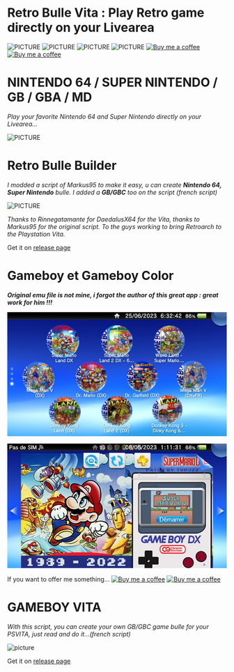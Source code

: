 # Retro Bulle Vita : Play Retro game directly on your Livearea
![PICTURE](https://img.shields.io/github/downloads/chronoss09/GameBoy-Bulle-Vita/gb_bulle/total)  ![PICTURE](https://img.shields.io/github/downloads/chronoss09/GameBoy-Bulle-Vita/create_gb/total) ![PICTURE](https://img.shields.io/github/downloads/chronoss09/GameBoy-Bulle-Vita/retro_builder/total) ![PICTURE](https://img.shields.io/github/downloads/chronoss09/GameBoy-Bulle-Vita/retro_builder2.0/total) [![Buy me a coffee](https://img.shields.io/badge/Donate-Paypal-blue.svg)](https://www.paypal.com/paypalme/chronoss01)  [![Buy me a coffee](https://img.shields.io/badge/Donate-Kofi-orange.svg)](https://ko-fi.com/chronoss) 

# NINTENDO 64 / SUPER NINTENDO / GB / GBA / MD

_Play your favorite Nintendo 64 and Super Nintendo directly on your Livearea..._

![PICTURE](https://github.com/chronoss09/Retro-Bulle-Vita/blob/main/2015-01-25-230416-616770.jpg)

# Retro Bulle Builder
_I modded a script of Markus95 to make it easy, u can create __Nintendo 64, Super Nintendo__ bulle. I added a __GB/GBC__ too on the script (french script)_

![PICTURE](https://github.com/chronoss09/Retro-Bulle-Vita/blob/main/2.0.PNG)

_Thanks to Rinnegatamante for DaedalusX64 for the Vita, thanks to Markus95 for the original script. To the guys working to bring Retroarch to the Playstation Vita._

Get it on [release page](https://github.com/chronoss09/GameBoy-Bulle-Vita/releases/tag/retro_builder)


# Gameboy et Gameboy Color

___Original emu file is not mine, i forgot the author of this great app : great work for him !!!___

![PICTURE](https://github.com/chronoss09/GameBoy-Bulle-Vita/blob/main/2023-06-25-063243-900224.jpg)

![PICTURE](https://github.com/chronoss09/GameBoy-Bulle-Vita/blob/main/Screenshot/2023-05-08-011133-323325.jpg)

If you want to offer me something...  [![Buy me a coffee](https://img.shields.io/badge/Donate-Paypal-blue.svg)](https://www.paypal.com/paypalme/chronoss01)  [![Buy me a coffee](https://img.shields.io/badge/Donate-Kofi-orange.svg)](https://ko-fi.com/chronoss)



# GAMEBOY VITA

_With this script, you can create your own GB/GBC game bulle for your PSVITA, just read and do it...(french script)_

![picture](https://github.com/chronoss09/Retro-Bulle-Vita/blob/main/GameBoy%20Vita%20v1.0.PNG)

Get it on [release page](https://github.com/chronoss09/GameBoy-Bulle-Vita/releases/tag/create_gb)

